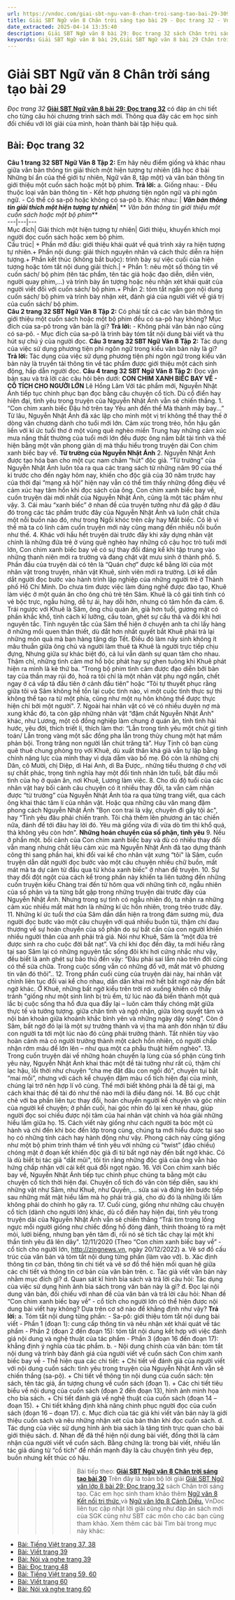 ```yaml
---
url: https://vndoc.com/giai-sbt-ngu-van-8-chan-troi-sang-tao-bai-29-309535
title: Giải SBT Ngữ văn 8 Chân trời sáng tạo bài 29 - Đọc trang 32 - VnDoc.com
date_extracted: 2025-04-14 13:35:40
description: Giải SBT Ngữ văn 8 bài 29: Đọc trang 32 sách Chân trời sáng tạo có đáp án chi tiết cho các bạn cùng tham khảo.
keywords: Giải SBT Ngữ văn 8 bài 29,Giải SBT Ngữ văn 8 bài 29 Chân trời sáng tạo,Giải sách bài tập Ngữ văn CTST lớp 8,Ngữ văn lớp 8 Chân trời sáng tạo,giải bài tập ngữ văn lớp 8,bài Đọc trang 32,giải SBT ngữ văn 8 CTST trang 32
---
```


# Giải SBT Ngữ văn 8 Chân trời sáng tạo bài 29
 _Đọc trang 32_
**[Giải SBT Ngữ văn 8 bài 29: Đọc trang 32](<https://vndoc.com/giai-sbt-ngu-van-8-chan-troi-sang-tao-bai-29-309535>)** có đáp án chi tiết cho từng câu hỏi chương trình sách mới. Thông qua đây các em học sinh đối chiếu với lời giải của mình, hoàn thành bài tập hiệu quả.
## **Bài: Đọc trang 32**
**Câu 1 trang 32 SBT Ngữ Văn 8 Tập 2:** Em hãy nêu điểm giống và khác nhau giữa văn bản thông tin giải thích một hiện tượng tự nhiên \(đã học ở bài Những bí ẩn của thế giới tự nhiên, Ngữ văn 8, tập một\) và văn bản thông tin giới thiệu một cuốn sách hoặc một bộ phim.
**Trả lời:**
a. Giống nhau:
\- Đều thuộc loại văn bản thông tin
\- Kết hợp phương tiện ngôn ngữ và phi ngôn ngữ.
\- Có thể có sa-pô hoặc không có sa-pô
b. Khác nhau:
| **_Văn bản thông tin giải thích một hiện tượng tự nhiên_**| ** _Văn bản thông tin giới thiệu một cuốn sách hoặc một bộ phim_**  
---|---|---  
Mục đích| Giải thích một hiện tượng tự nhiên| Giới thiệu, khuyến khích mọi người đọc cuốn sách hoặc xem bộ phim.  
Cấu trúc| \+ Phần mở đầu: giới thiệu khái quát về quá trình xảy ra hiện tượng tự nhiên.\+ Phần nội dung: giải thích nguyên nhân và cách thức diễn ra hiện tượng.\+ Phần kết thúc \(không bắt buộc\): trình bày sự việc cuối của hiện tượng hoặc tóm tắt nội dung giải thích.| \+ Phần 1: nêu một số thông tin về cuốn sách/ bộ phim \(tên tác phẩm, tên tác giả hoặc đạo diễn, diễn viên, người quay phim,…\) và trình bày ấn tượng hoặc nêu nhận xét khái quát của người viết đối với cuốn sách/ bộ phim.\+ Phần 2: tóm tắt ngắn gọn nội dung cuốn sách/ bộ phim và trình bày nhận xét, đánh giá của người viết về giá trị của cuốn sách/ bộ phim.  
**Câu 2 trang 32 SBT Ngữ Văn 8 Tập 2:** Có phải tất cả các văn bản thông tin giới thiệu một cuốn sách hoặc một bộ phim đều có sa-pô hay không? Mục đích của sa-pô trong văn bản là gì?
**Trả lời:**
\- Không phải văn bản nào cũng có sa-pô.
\- Mục đích của sa-pô là trình bày tóm tắt nội dung bài viết và thu hút sự chú ý của người đọc.
**Câu 3 trang 32 SBT Ngữ Văn 8 Tập 2:** Tác dụng của việc sử dụng phương tiện phi ngôn ngữ trong kiểu văn bản này là gì?
**Trả lời:**
Tác dụng của việc sử dụng phương tiện phi ngôn ngữ trong kiểu văn bản này là truyền tải thông tin về tác phẩm được giới thiệu một cách sinh động, hấp dẫn người đọc.
**Câu 4 trang 32 SBT Ngữ Văn 8 Tập 2:** Đọc văn bản sau và trả lời các câu hỏi bên dưới:
**CON CHIM XANH BIẾC BAY VỀ - CỔ TÍCH CHO NGƯỜI LỚN**
Lê Hồng Lâm
Với tác phẩm mới, Nguyễn Nhật Ánh tiếp tục chinh phục bạn đọc bằng câu chuyện cổ tích. Dù cổ điển hay hiện đại, tình yêu trong truyện của Nguyễn Nhật Ánh vẫn sẽ chiến thắng.
1\. “Con chim xanh biếc
Đậu hờ trên tay
Yêu anh đến thế
Mà thành mây bay...”
Từ lâu, Nguyễn Nhật Ánh đã xác lập cho mình một vị trí không thể thay thế ở dòng văn chương dành cho tuổi mới lớn. Cảm xúc trong trẻo, hồn hậu gắn liền với kí ức tuổi thơ ở một vùng quê nghèo miền Trung hay những cảm xúc mưa nắng thất thường của tuổi mới lớn đều được ông nắm bắt tài tình và thể hiện bằng một văn phong giản dị mà thấu hiểu trong truyện dài Con chim xanh biếc bay về.
**Từ trường của Nguyễn Nhật Ánh**
2\. Nguyễn Nhật Ánh được tạo hóa ban cho một cục nam châm “hút” độc giả. “Từ trường” của Nguyễn Nhật Ánh luôn tỏa ra qua các trang sách từ những năm 90 của thế kỉ trước cho đến ngày hôm nay, khiến cho độc giả của 30 năm trước hay của thời đại “mạng xã hội” hiện nay vẫn có thể tìm thấy những đồng điệu về cảm xúc hay tâm hồn khi đọc sách của ông. Con chim xanh biếc bay về, cuốn truyện dài mới nhất của Nguyễn Nhật Ánh, cũng là một tác phẩm như vậy.
3\. Cái màu “xanh biếc” ở nhan đề của truyện tưởng như đã gặp ở đâu đó trong các tác phẩm trước đây của Nguyễn Nhật Ánh và luôn chất chứa một nỗi buồn nào đó, như trong Ngồi khóc trên cây hay Mắt biếc. Có lẽ vì thế mà ta có linh cảm cuốn truyện mới này cũng mang đến nhiều nỗi buồn như thế.
4\. Khác với hầu hết truyện dài trước đây khi xây dựng nhân vật chính là những đứa trẻ ở vùng quê nghèo hay những cô cậu học trò tuổi mới lớn, Con chim xanh biếc bay về có sự thay đổi đáng kể khi tập trung vào những thanh niên mới ra trường và đang chật vật mưu sinh ở thành phố.
5\. Phần đầu của truyện dài có tên là “Quán chợ” được kể bằng lời của một nhân vật trong truyện, nhân vật Khuê, sinh viên mới ra trường. Lời kể dẫn dắt người đọc bước vào hành trình lập nghiệp của những người trẻ ở Thành phố Hồ Chí Minh. Do chưa tìm được việc làm đúng nghề được đào tạo, Khuê làm việc ở một quán ăn cho ông chủ trẻ tên Sâm. Khuê là cô gái tính tình có vẻ bộc trực, ngẫu hứng, dễ tự ái, hay dỗi hờn, nhưng có tâm hồn đa cảm.
6\. Trái ngược với Khuê là Sâm, ông chủ quán ăn, già hơn tuổi, gương mặt có phần khắc khổ, tính cách kĩ lưỡng, cầu toàn, ghét sự cẩu thả và đôi khi hơi nguyên tắc. Tính nguyên tắc của Sâm thể hiện ở chuyện anh ta chỉ lấy hàng ở những mối quen thân thiết, dù đắt hơn nhất quyết bắt Khuê phải trả lại những món quà mà bạn hàng tặng dịp Tết. Điều đó làm nảy sinh không ít mâu thuẫn giữa ông chủ và người làm thuê tà Khuê là người trực tiếp chịu đựng, Nhưng giữa sự khác biệt đó, cả lui vẫn dành sự quan tâm cho nhau. Thậm chỉ, những tình cảm mơ hồ bộc phát hay sự ghen tuông khi Khuê phát hiện ra mình là kẻ thứ ba. “Trong bộ phim tình cảm được đạo diễn bởi bàn tay của thần may rủi đó, hoả ra tôi chỉ là một nhân vật phụ ngớ ngẩn, chết ngay ở cá vấp tả đầu tiên ở cảnh đầu tiên” hoặc “Tôi tự thuyết phục rằng giữa tôi và Sâm không hề tồn lại cuộc tình nào, vì một cuộc tình thực sự thì không thể tạo ra từ một phía, cũng như một nụ hôn không thể được thực hiện chỉ bởi một người".
7\. Ngoài hai nhân vật có vẻ có nhiều duyên nợ mà xung khắc đó, ta còn gặp những nhân vật “đậm chất Nguyễn Nhật Ánh" khác, như Lương, một cô đồng nghiệp làm chung ở quán ăn, tính tình hài hước, yêu đời, thích triết lí, thích làm thơ: “Lẫn trong tình yêu một chút gì tính toán/ Lẫn trong vàng một sắc đồng pha lẫn trong thủy chung một hạt mầm phản bội. Trong trăng non người lẫn chút trăng tà”. Huy Tịnh cô bạn cùng quê thuê chung phòng trọ với Khuê, dù xuất thân khá giả vẫn tự lập bằng chính năng lực của mình thay vì dựa dẫm vào bố mẹ. Đó còn là những chị Dân, cô Mười, chị Diệp, dì Hai Anh, dì Ba Được,. những tiểu thương ở chợ với sự chất phác, trọng tình nghĩa hay một đổi tình nhân lớn tuổi, bắt đầu mối tình của họ ở quán ăn, nơi Khuê, Lương làm việc.
8\. Cho dù độ tuổi của các nhân vật hay bối cảnh câu chuyện có ít nhiều thay đổi, ta vẫn cảm nhận được “từ trường” của Nguyễn Nhật Ánh tỏa ra qua từng trang viết, qua cách ông khai thác tâm lí của nhân vật. Hoặc qua những câu văn mang đậm phong cách Nguyễn Nhật Ánh "Bọn con trai là vậy, chuyên đi gây tội ác", hay “Tình yêu đâu phải chiến tranh. Tôi chả thêm lên phương án tác chiến nữa, đánh để tới đâu hay lời đó. Yêu mà giống vừa đi vừa dò tìm thì khổ quá, thà không yêu còn hơn".
**Những hoán chuyển của số phận, tình yêu**
9\. Nếu ở phần một. bối cảnh của Con chim xanh biếc bay và dù có nhiều thay đổi vẫn mang nhưng chất liệu cảm xúc mà Nguyễn Nhật Ánh đã tạo dựng thành công thì sang phần hai, khi đổi vai kể cho nhân vật xưng “tôi" là Sâm, cuốn truyện dẫn dắt người đọc bước vào một câu chuyện nhiều chữ buồn, mất mát mà ta dự cảm từ đầu qua từ khóa xanh biếc" ở nhan đề truyện.
10\. Sự thay đổi đột ngột của cách kể trong phần này khiến ta liên tưởng đến những cuốn truyện kiểu Chàng trai đến từ hôm qua với những tình cờ, ngẫu nhiên của số phận và ta từng bắt gặp trong những truyện dài trước đây của Nguyễn Nhật Ánh. Nhưng trong sự tình có ngẫu nhiên đó, ta nhận ra những cảm xúc nhiều mất mát hơn là những kí ức hồn nhiên, trong trẻo trước đây.
11\. Những kí ức tuổi thơ của Sâm dần dần hiện ra trong đám sương mù, đưa người đọc bước vào một câu chuyện với quá nhiều buồn tủi, thậm chí đau thương về sự hoán chuyển của số phận do sự bất cẩn của con người khiến nhiều người thân của anh phải trả giá. Nói như Khuê, Sâm là “một đứa trẻ được sinh ra cho cuộc đời bắt nạt”. Và chỉ khi đọc đến đây, ta mới hiểu rằng tại sao Sâm lại có những nguyên tắc sống đôi khi hơi cứng nhắc như vậy, đều biết là anh ghét sự bảo thủ đến vậy: “Đâu phải sai lầm nào trên đời cũng có thể sửa chữa. Trong cuộc sống vẫn có những đổ vỡ, mất mát vô phương tin văn đó thôi”..
12\. Trong phần cuối cùng của truyện dài này, hai nhân vật chính liên tục đổi vai kể cho nhau, dần dần khai mở hết bất ngờ này đến bất ngờ khác. Ở Khuê, những bất ngờ kiểu trên trời rơi xuống khiến cô thấy tránh "giống như một sinh linh bị trù ếm, từ lúc nào đã biến thành một quả lắc bị cuộc sống tha hồ đưa qua đẩy lại – luôn cảm thấy chóng mặt giữa thực tế và tưởng tượng. giữa chân tình và ngộ nhận, giữa lòng quyết tâm và nội bán khoản giữa khoảnh khắc bình yên và những ngày dậy sóng”. Còn ở Sâm, bất ngờ đó lại là một sự trưởng thành và vị tha mà anh đón nhận từ đầu con người ta tới một lúc nào đó cũng phải trưởng thành. Tất nhiên tùy vào hoàn cảnh mà có người trưởng thành một cách hồn nhiên, có người chấp nhận rớm máu để lớn lên – như qua một ca phẫu thuật hiểm nghèo".
13\. Trong cuốn truyện dài về những hoán chuyển lạ lùng của số phận cùng tình yêu này, Nguyễn Nhật Ánh khai thác một đề tài tưởng như rất cũ, thậm chí lạc hậu, lỗi thời như chuyện “cha mẹ đặt đâu con ngồi đó", chuyện tụi bắt “mai mối”, nhưng với cách kể chuyện đậm màu cổ tích hiện đại của mình, chúng lại trở nên hợp lí vô cùng. Thế mới biết không phải là đề tài gì, mà cách khai thác đề tài đó như thế nào mới là điều đáng nói.
14\. Bố cục chặt chẽ với ba phần liên tục thay đổi, hoán chuyển người kể chuyện và góc nhìn của người kể chuyện; ở phần cuối, hai góc nhìn đó lại xen kẽ nhau, giúp người đọc soi chiếu được nội tâm của hai nhân vật chính và hóa giải những hiểu lầm giữa họ.
15\. Cách viết này giống như cách người ta bóc một củ hành và chỉ đến khi bóc đến lớp trong cùng, chúng ta mới hiểu được tại sao họ có những tính cách hay hành động như vậy. Phong cách này cũng giống như một bộ phim trinh thám về tình yêu với những cú "twist” \(đảo chiều\) chóng mặt ở đoạn kết khiến độc giả đi từ bất ngờ này đến bất ngờ khác. Có là dù biết bị tác giả "dắt mũi", tôi tin rằng những độc giả của ông vẫn hào hứng chấp nhận với cái kết quá đỗi ngọt ngào.
16\. Với Con chim xanh biếc bay về, Nguyễn Nhật Ánh tiếp tục chinh phục chúng ta bằng một câu chuyện cổ tích thời hiện đại. Chuyện cổ tích đó văn còn tiếp diễn, sau khi những vật như Sâm, như Khuê, như Quyền,… sửa sai và đứng lên bước tiếp sau những mất mặt hiểu lầm mà họ phải trả giá, cho dù đó là những lỗi lầm không phải do chính họ gây ra.
17\. Cuối cùng, giống như những câu chuyện cổ tích \(dành cho người lớn\) khác, dù cổ điển hay hiện đại, tình yêu trong truyện dài của Nguyễn Nhật Ánh vẫn sẽ chiến thắng “Trái tim trong lồng ngực mỗi người giống như chiếc đồng hồ đỏng đảnh, thỉnh thoảng tỏ ra mệt mỏi, lười biếng, nhưng bạn yên tâm đi, rồi nó sẽ tích tắc chạy lại một khi thần tình yêu đã lên dây".
12/11/2020
\(Theo “Con chim xanh biếc bay về” - cổ tích cho người lớn, http://zingnews.vn, ngày 20/12/2022\)
a. Vẽ sơ đồ cấu trúc của văn bản và tóm tắt nội dung từng phần \(làm vào vở\).
b. Xác định thông tin cơ bản, thông tin chi tiết và vẽ sơ đồ thể hiện mối quan hệ giữa các chi tiết và thông tin cơ bản của văn bản trên.
c. Tác giả viết văn bản này nhằm mục đích gì?
d. Quan sát kĩ hình bìa sách và trả lời câu hỏi: Tác dụng của việc sử dụng hình ảnh bìa sách trong văn bản này là gì?
đ. Đọc lại nội dung văn bản, đối chiếu với nhan đề của văn bản và trả lời câu hỏi: Nhan đề “Con chim xanh biếc bay về” - cổ tích cho người lớn có thể hiện được nội dung bài viết hay không? Dựa trên cơ sở nào để khẳng định như vậy?
**Trả lời:**
a. Tóm tắt nội dung từng phần:
\- Sa-pô: giới thiệu tóm tắt nội dung bài viết
\- Phần 1 \(đoạn 1\): cung cấp thông tin và nêu nhận xét khái quát về tác phẩm
\- Phần 2 \(đoạn 2 đến đoạn 15\): tóm tắt nội dung kết hợp với việc đánh giá nội dung và nghệ thuật của tác phẩm
\- Phần 3 \(đoạn 16 đến đoạn 17\): khẳng định ý nghĩa của tác phẩm.
b. - Nội dung chính của văn bản: tóm tắt nội dung và trình bày đánh giá của người viết về cuốn sách Con chim xanh biếc bay về
\- Thể hiện qua các chi tiết:
\+ Chi tiết về đánh giá của người viết với nội dung cuốn sách: tình yêu trong truyện của Nguyễn Nhật Ánh vẫn sẽ chiến thắng \(sa-pô\).
\+ Chi tiết về thông tin nội dung của cuốn sách: tên sách, tên tác giả, ấn tượng chung về cuốn sách \(đoạn 1\).
\+ Các chi tiết tiêu biểu về nội dung của cuốn sách \(đoạn 2 đến đoạn 13\), hình ảnh minh họa cho bìa sách.
\+ Chi tiết đánh giá về nghệ thuật của cuốn sách \(đoạn 14 – đoạn 15\).
\+ Chi tiết khẳng định khả năng chinh phục người đọc của cuốn sách \(đoạn 16 – đoạn 17\).
c. Mục đích của tác giả khi viết văn bản này là giới thiệu cuốn sách và nêu những nhận xét của bản thân khi đọc cuốn sách.
d. Tác dụng của việc sử dụng hình ảnh bìa sách là tăng tính trực quan cho bài giới thiệu sách.
đ. Nhan đề đã thể hiện nội dung bài viết, đồng thời là cảm nhận của người viết về cuốn sách. Bằng chứng là: trong bài viết, nhiều lần tác giả dùng từ “cổ tích” để nhấn mạnh đây là câu chuyện tình yêu đẹp, buồn nhưng kết thúc có hậu.
>>>> Bài tiếp theo: **[Giải SBT Ngữ văn 8 Chân trời sáng tạo bài 30](<https://vndoc.com/giai-sbt-ngu-van-8-chan-troi-sang-tao-bai-30-309536>)**
Trên đây là toàn bộ lời giải [Giải SBT Ngữ văn lớp 8 bài 29: Đọc trang 32](<https://vndoc.com/giai-sbt-ngu-van-8-chan-troi-sang-tao-bai-29-309535>) sách Chân trời sáng tạo. Các em học sinh tham khảo thêm [Ngữ văn 8 Kết nối tri thức ](<https://vndoc.com/ngu-van-8-ket-noi-tri-thuc>)và [Ngữ văn lớp 8 Cánh Diều.](<https://vndoc.com/ngu-van-8-canh-dieu>) VnDoc liên tục cập nhật lời giải cũng như đáp án sách mới của SGK cũng như SBT các môn cho các bạn cùng tham khảo.
Xem thêm các bài Tìm bài trong mục này khác:
  * [Bài: Tiếng Việt trang 37, 38](</giai-sbt-ngu-van-8-chan-troi-sang-tao-bai-30-309536>)
  * [Bài: Viết trang 39](</giai-sbt-ngu-van-8-chan-troi-sang-tao-bai-31-309538>)
  * [Bài: Nói và nghe trang 39](</giai-sbt-ngu-van-8-chan-troi-sang-tao-bai-32-309541>)
  * [Bài: Đọc trang 48](</giai-sbt-ngu-van-8-chan-troi-sang-tao-bai-33-309552>)
  * [Bài: Tiếng Việt trang 59, 60](</giai-sbt-ngu-van-8-chan-troi-sang-tao-bai-34-309561>)
  * [Bài: Viết trang 60](</giai-sbt-ngu-van-8-chan-troi-sang-tao-bai-35-309563>)
  * [Bài: Nói và nghe trang 60](</giai-sbt-ngu-van-8-chan-troi-sang-tao-bai-36-309567>)

